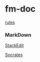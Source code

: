 # fm-doc
[rules](http://ifootmark.github.io/fm-doc/rules.html)

### MarkDown
[StackEdit](https://stackedit.io/editor)

[Socrates](http://socrates.io/)
